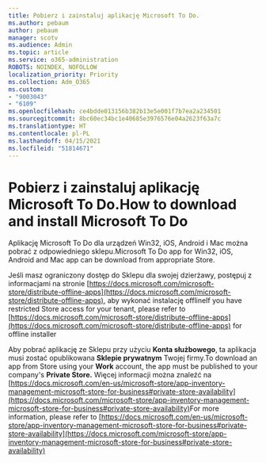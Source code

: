 ```yaml
---
title: Pobierz i zainstaluj aplikację Microsoft To Do.
ms.author: pebaum
author: pebaum
manager: scotv
ms.audience: Admin
ms.topic: article
ms.service: o365-administration
ROBOTS: NOINDEX, NOFOLLOW
localization_priority: Priority
ms.collection: Adm_O365
ms.custom:
- "9003043"
- "6109"
ms.openlocfilehash: ce4bdde013156b382b13e5e001f7b7ea2a234501
ms.sourcegitcommit: 8bc60ec34bc1e40685e3976576e04a2623f63a7c
ms.translationtype: HT
ms.contentlocale: pl-PL
ms.lasthandoff: 04/15/2021
ms.locfileid: "51814671"
---
```

# <a name="how-to-download-and-install-microsoft-to-do"></a><span data-ttu-id="5492f-102">Pobierz i zainstaluj aplikację Microsoft To Do.</span><span class="sxs-lookup"><span data-stu-id="5492f-102">How to download and install Microsoft To Do</span></span>

<span data-ttu-id="5492f-103">Aplikację Microsoft To Do dla urządzeń Win32, iOS, Android i Mac można pobrać z odpowiedniego sklepu.</span><span class="sxs-lookup"><span data-stu-id="5492f-103">Microsoft To Do app for Win32, iOS, Android and Mac app can be download from appropriate Store.</span></span>

<span data-ttu-id="5492f-104">Jeśli masz ograniczony dostęp do Sklepu dla swojej dzierżawy, postępuj z informacjami na stronie [https://docs.microsoft.com/microsoft-store/distribute-offline-apps](https://docs.microsoft.com/microsoft-store/distribute-offline-apps), aby wykonać instalację offline</span><span class="sxs-lookup"><span data-stu-id="5492f-104">If you have restricted Store access for your tenant, please refer to [https://docs.microsoft.com/microsoft-store/distribute-offline-apps](https://docs.microsoft.com/microsoft-store/distribute-offline-apps) for offline installer</span></span>

<span data-ttu-id="5492f-105">Aby pobrać aplikację ze Sklepu przy użyciu **Konta służbowego**, ta aplikacja musi zostać opublikowana **Sklepie prywatnym** Twojej firmy.</span><span class="sxs-lookup"><span data-stu-id="5492f-105">To download an app from Store using your **Work** account, the app must be published to your company's **Private Store.**</span></span> <span data-ttu-id="5492f-106">Więcej informacji można znaleźć na [https://docs.microsoft.com/en-us/microsoft-store/app-inventory-management-microsoft-store-for-business#private-store-availability](https://docs.microsoft.com/microsoft-store/app-inventory-management-microsoft-store-for-business#private-store-availability)</span><span class="sxs-lookup"><span data-stu-id="5492f-106">For more information, please refer to [https://docs.microsoft.com/en-us/microsoft-store/app-inventory-management-microsoft-store-for-business#private-store-availability](https://docs.microsoft.com/microsoft-store/app-inventory-management-microsoft-store-for-business#private-store-availability)</span></span>